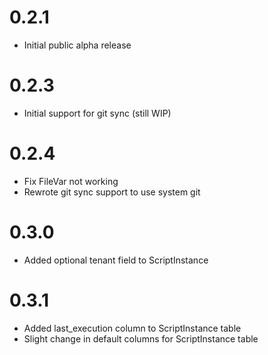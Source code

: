 # 0.2.1

* Initial public alpha release

# 0.2.3

* Initial support for git sync (still WIP)

# 0.2.4

* Fix FileVar not working
* Rewrote git sync support to use system git

# 0.3.0

* Added optional tenant field to ScriptInstance

# 0.3.1

* Added last_execution column to ScriptInstance table
* Slight change in default columns for ScriptInstance table
